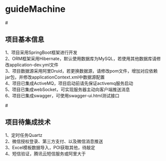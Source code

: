# guideMachine

#<h2>项目基本信息</h2>
1、项目采用SpringBoot框架进行开发<br/>
2、ORM框架采用Hibernate，默认使用数据库为MySQL，若使用其他数据库请修改application-dev.yml文件<br/>
3、项目数据源采用阿里Druid，若更换数据源，请修改pom文件，增加对应依赖jar包，并修改applicationContext.xml中数据源配置<br/>
4、项目已集成ActiveMQ，项目启动前请先保证activemq服务启动<br/>
5、项目已集成webSocket，可实现服务器主动向客户端推送消息<br/>
6、项目已集成swagger，可使用swagger-ui.html测试接口<br/>

#<h2>项目待集成技术</h2>
1、定时任务Quartz<br/>
2、微信授权登录、第三方支付、以及微信消息推送<br/>
3、Excel模板数据导入，POI获取其他，待敲定<br/>
4、短信验证，腾讯云短信服务或阿里大于<br/>
